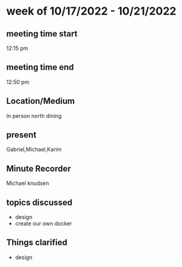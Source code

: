 # week of 10/17/2022 - 10/21/2022
## meeting time start
12:15 pm
## meeting time end
12:50 pm
## Location/Medium
In person north dining
## present
Gabriel,Michael,Karim
## Minute Recorder
Michael knudsen
## topics discussed
 * design
 * create our own docker
## Things clarified
 * design

